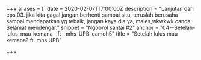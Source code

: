 +++
aliases = []
date = 2020-02-07T17:00:00Z
description = "Lanjutan dari eps 03. jika kita gagal jangan berhenti sampai situ, teruslah berusaha sampai mendapatkan yg tebaik, jangan kaya dia ya, males,wkwkwk canda. Selamat mendengar."
snippet = "Ngobrol santai #2"
anchor = "04--Setelah-lulus-mau-kemana--ft--mhs-UPB-eamoh5"
title = "Setelah lulus mau kemana? ft. mhs UPB"

+++
